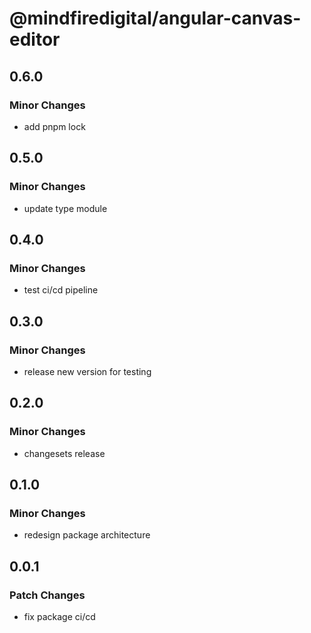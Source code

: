 # @mindfiredigital/angular-canvas-editor

## 0.6.0

### Minor Changes

- add pnpm lock

## 0.5.0

### Minor Changes

- update type module

## 0.4.0

### Minor Changes

- test ci/cd pipeline

## 0.3.0

### Minor Changes

- release new version for testing

## 0.2.0

### Minor Changes

- changesets release

## 0.1.0

### Minor Changes

- redesign package architecture

## 0.0.1

### Patch Changes

- fix package ci/cd
